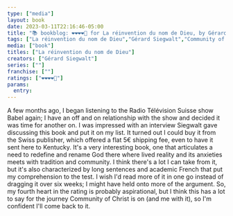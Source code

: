 ```yaml
---
type: ["media"]
layout: book
date: 2023-03-11T22:16:46-05:00
title: "📚 bookblog: ❤️❤️❤️❤️🖤 for La réinvention du nom de Dieu, by Gérard Siegwalt"
tags: ["La réinvention du nom de Dieu","Gérard Siegwalt","Community of Christ","theology","Babel","Radio Télévision Suisse"]
media: ["book"]
titles: ["La réinvention du nom de Dieu"]
creators: ["Gérard Siegwalt"]
series: [""]
franchise: [""]
ratings: ["❤️❤️❤️❤️🖤"]
params:
  entry:
---
```

A few months ago, I began listening to the Radio Télévision Suisse show Babel again; I have an off and on relationship with the show and decided it was time for another on. I was impressed with an interview Siegwalt gave discussing this book and put it on my list. It turned out I could buy it from the Swiss publisher, which offered a flat 5€ shipping fee, even to have it sent here to Kentucky. It's a very interesting book, one that articulates a need to redefine and rename God there where lived reality and its anxieties meets with tradition and community. I think there's a lot I can take from it, but it's also characterized by long sentences and academic French that put my comprehension to the test. I wish I'd read more of it in one go instead of dragging it over six weeks; I might have held onto more of the argument. So, my fourth heart in the rating is probably aspirational, but I think this has a lot to say for the journey Community of Christ is on (and me with it), so I'm confident I'll come back to it.
